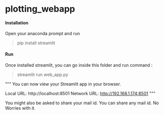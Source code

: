 # plotting_webapp

#### Installation

Open your anaconda prompt and run 
> pip install streamlit

#### Run

Once installed streamlit, you can go inside this folder and run command :
>streamlit run web_app.py

"""
You can now view your Streamlit app in your browser.

Local URL: http://localhost:8501
Network URL: http://192.168.1.174:8501
"""

You might also be asked to share your mail id. You can share any mail id. No Worries with it.